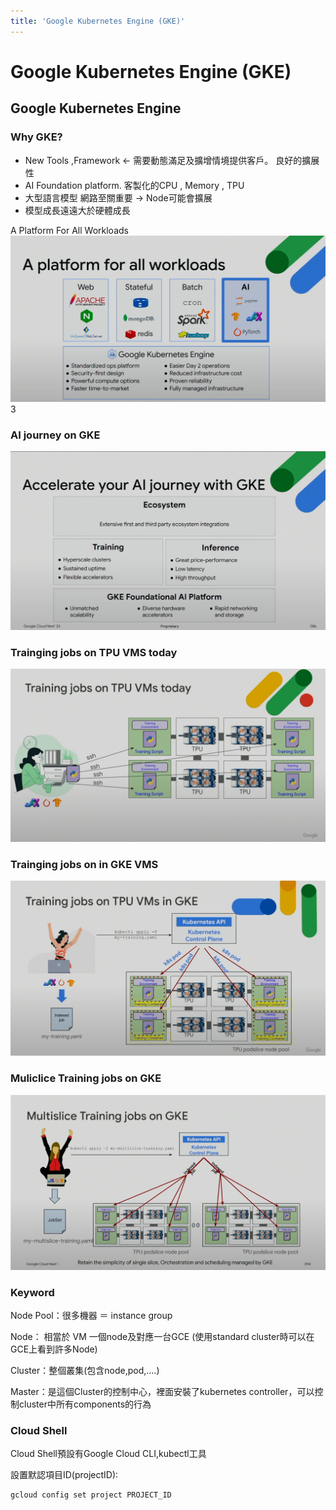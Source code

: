 ```yaml
---
title: 'Google Kubernetes Engine (GKE)'
---
```


Google Kubernetes Engine (GKE)
===

## Google Kubernetes Engine 

### Why GKE?

- New Tools ,Framework <- 需要動態滿足及擴增情境提供客戶。 良好的擴展性
- AI Foundation platform. 客製化的CPU , Memory , TPU
- 大型語言模型 網路至關重要 -> Node可能會擴展
- 模型成長遠遠大於硬體成長

A Platform For All Workloads
![Alt text](image.png)3

### AI journey on GKE
![Alt text](messageImage_1697614300334.jpg)


### Trainging jobs on TPU VMS today
![Alt text](messageImage_1697614575031.jpg)


### Trainging jobs on in GKE VMS
![Alt text](messageImage_1697614632188.jpg)


### Muliclice Training jobs on GKE
![Alt text](messageImage_1697614827212.jpg)


### Keyword 

Node Pool：很多機器 ＝ instance group

Node： 相當於 VM 一個node及對應一台GCE (使用standard cluster時可以在GCE上看到許多Node)

Cluster：整個叢集(包含node,pod,....)

Master：是這個Cluster的控制中心，裡面安裝了kubernetes controller，可以控制cluster中所有components的行為


### Cloud Shell ###
Cloud Shell預設有Google Cloud CLI,kubectl工具

設置默認項目ID(projectID):
```
gcloud config set project PROJECT_ID
```
